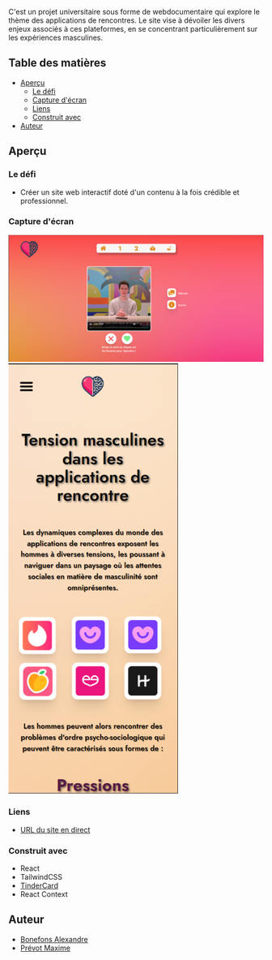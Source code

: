 
C'est un projet universitaire sous forme de webdocumentaire qui explore le thème des applications de rencontres. Le site vise à dévoiler les divers enjeux associés à ces plateformes, en se concentrant particulièrement sur les expériences masculines.

## Table des matières

- [Aperçu](#aperçu)
  - [Le défi](#le-défi)
  - [Capture d'écran](#capture-décran)
  - [Liens](#liens)
  - [Construit avec](#construit-avec)
- [Auteur](#auteur)

## Aperçu

### Le défi

- Créer un site web interactif doté d'un contenu à la fois crédible et professionnel.

### Capture d'écran

![Desktop](./public/img/desktop.png)
![Mobile](./public/img/mobile.png)

### Liens

- [URL du site en direct](https://webdoc-dating-app.netlify.app)


### Construit avec

- React
- TailwindCSS
- [TinderCard](https://github.com/3DJakob/react-tinder-card)
- React Context

## Auteur

- [Bonefons Alexandre](https://github.com/CallMeAl3x)
- [Prévot Maxime](https://github.com/Lirido1404)